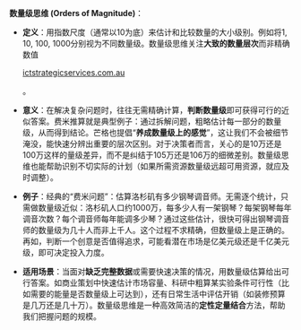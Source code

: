 **数量级思维 (Orders of Magnitude)**：

- **定义**：用指数尺度（通常以10为底）来估计和比较数量的大小级别。例如将1, 10, 100, 1000分别视为不同数量级。数量级思维关注**大致的数量层次**而非精确数值​
    
    [ictstrategicservices.com.au](https://www.ictstrategicservices.com.au/2017/07/14/113-fantastic-thinking-tools-from-farnam-street/#:~:text=14)
    
    。
- **意义**：在解决复杂问题时，往往无需精确计算，**判断数量级**即可获得可行的近似答案。费米推算就是典型例子：通过拆解问题，粗略估计每一部分的数量级，从而得到结论。芒格也提倡“**养成数量级上的感觉**”，这让我们不会被细节淹没，能快速分辨出重要的层次区别。对于决策者而言，关心的是10万还是100万这样的量级差异，而不是纠结于105万还是106万的细微差别。数量级思维也能帮助识别不切实际的计划（如果所需资源数量级远超可用资源，就应及时调整）。
- **例子**：经典的“费米问题”：估算洛杉矶有多少钢琴调音师。无需逐个统计，只需做数量级近似：洛杉矶人口约1000万，每多少人有一架钢琴？每架钢琴每年调音次数？每个调音师每年能调多少琴？通过这些估计，很快可得出钢琴调音师的数量级为几十人而非上千人。这个过程不求精确，但数量级上是正确的。再如，判断一个创意是否值得追求，可能看潜在市场是亿美元级还是千亿美元级，即可决定投入力度。
- **适用场景**：当面对**缺乏完整数据**或需要快速决策的情况，用数量级估算给出可行答案。如商业策划中快速估计市场容量、科研中粗算某实验条件可行性（比如需要的能量是否数量级上可达到），还有日常生活中评估开销（如装修预算是几万还是几十万）。数量级思维是一种高效简洁的**定性定量结合**方法，帮助我们把握问题的规模。